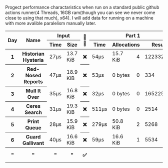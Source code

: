 Progect performance charactaristics when run on a standard public github actions runner(4 Threads, 16GB ram(though you can see we never come close to using that much), x64). I will add data for running on a machine with more avalible paralelism manually later.
<table>
  <thread>
    <tr>
      <th rowspan="2">Day</th>
      <th rowspan="2">Name</th>
      <th colspan="2">Input</th>
      <th rowspan="2">🔢🧵</th>
      <th colspan="4">Part 1</th>
      <th colspan="4">Part 2</th>
    </tr>
    <tr>
      <th>Time</th>
      <th>Size</th>
      <th>Time</th>
      <th colspan="2">Allocations</th>
      <th>Result</th>
      <th>Time</th>
      <th colspan="2">Allocations</th>
      <th>Result</th>
    </tr>
  </thread>
  <tbody id="results">
<tr>
<th>1</th>
<th>Historian Hysteria</th>
<td>27µs</td>
<td>13.7 KiB</td>
<th>❌</th>
<td>54µs</td>
<td>15.7 KiB</td><td>4</td>
<td>1223326</td>
<td>57µs</td>
<td>15.7 KiB</td><td>4</td>
<td>21070419</td>
</tr>
<tr>
<th>2</th>
<th>Red-Nosed Reports</th>
<td>47µs</td>
<td>18.9 KiB</td>
<th>❌</th>
<td>53µs</td>
<td>0 bytes</td><td>0</td>
<td>334</td>
<td>151µs</td>
<td>0 bytes</td><td>0</td>
<td>400</td>
</tr>
<tr>
<th>3</th>
<th>Mull It Over</th>
<td>35µs</td>
<td>16.8 KiB</td>
<th>❌</th>
<td>32µs</td>
<td>0 bytes</td><td>0</td>
<td>165225049</td>
<td>62µs</td>
<td>0 bytes</td><td>0</td>
<td>108830766</td>
</tr>
<tr>
<th>4</th>
<th>Ceres Search</th>
<td>31µs</td>
<td>19.3 KiB</td>
<th>❌</th>
<td>511µs</td>
<td>0 bytes</td><td>0</td>
<td>2514</td>
<td>201µs</td>
<td>0 bytes</td><td>0</td>
<td>1888</td>
</tr>
<tr>
<th>5</th>
<th>Print Queue</th>
<td>28µs</td>
<td>15.9 KiB</td>
<th>❌</th>
<td>279µs</td>
<td>50.8 KiB</td><td>2</td>
<td>5268</td>
<td>351µs</td>
<td>50.8 KiB</td><td>2</td>
<td>5799</td>
</tr>
<tr>
<th>6</th>
<th>Guard Gallivant</th>
<td>40µs</td>
<td>16.6 KiB</td>
<th>❌</th>
<td>59µs</td>
<td>16.6 KiB</td><td>1</td>
<td>5534</td>
<td>25ms</td>
<td>17.6 KiB</td><td>2</td>
<td>2262</td>
</tr>
<tr>
<th>"</th>
<th>"</th>
<th>"</th>
<th>"</th>
<th>✅</th>
<th></th>
<th></th>
<th></th>
<th></th>
<td>13ms</td>
<td>37.7 KiB</td><td>19</td>
<td>2262</td>
</tr>
</tbody>
</table>
